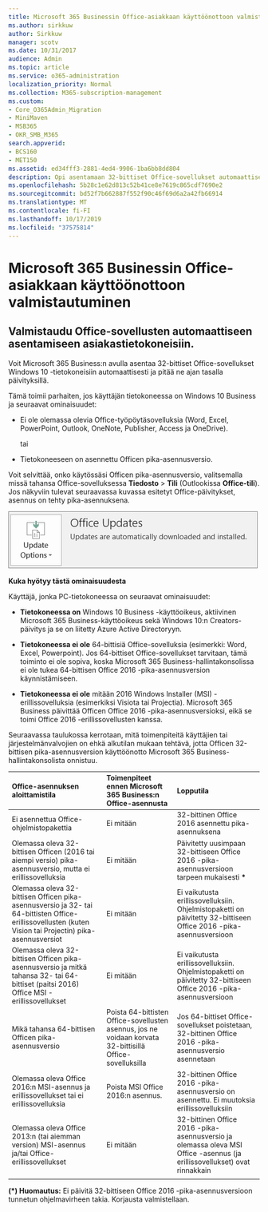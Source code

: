 ```yaml
---
title: Microsoft 365 Businessin Office-asiakkaan käyttöönottoon valmistautuminen
ms.author: sirkkuw
author: Sirkkuw
manager: scotv
ms.date: 10/31/2017
audience: Admin
ms.topic: article
ms.service: o365-administration
localization_priority: Normal
ms.collection: M365-subscription-management
ms.custom:
- Core_O365Admin_Migration
- MiniMaven
- MSB365
- OKR_SMB_M365
search.appverid:
- BCS160
- MET150
ms.assetid: ed34fff3-2881-4ed4-9906-1ba6bb8dd804
description: Opi asentamaan 32-bittiset Office-sovellukset automaattisesti Windows 10-tieto koneisiin ja pitämään ne päivitettiin.
ms.openlocfilehash: 5b28c1e62d813c52b41ce8e7619c865cdf7690e2
ms.sourcegitcommit: bd52f7b662887f552f90c46f69d6a2a42fb66914
ms.translationtype: MT
ms.contentlocale: fi-FI
ms.lasthandoff: 10/17/2019
ms.locfileid: "37575814"
---
```

# <a name="prepare-for-office-client-deployment-by-microsoft-365-business"></a>Microsoft 365 Businessin Office-asiakkaan käyttöönottoon valmistautuminen

## <a name="prepare-to-automatically-install-office-apps-to-client-computers"></a>Valmistaudu Office-sovellusten automaattiseen asentamiseen asiakastietokoneisiin.

Voit Microsoft 365 Business:n avulla asentaa 32-bittiset Office-sovellukset Windows 10 -tietokoneisiin automaattisesti ja pitää ne ajan tasalla päivityksillä.
  
Tämä toimii parhaiten, jos käyttäjän tietokoneessa on Windows 10 Business ja seuraavat ominaisuudet:
  
- Ei ole olemassa olevia Office-työpöytäsovelluksia (Word, Excel, PowerPoint, Outlook, OneNote, Publisher, Access ja OneDrive).
    
    tai
    
- Tietokoneeseen on asennettu Officen pika-asennusversio.
    
Voit selvittää, onko käytössäsi Officen pika-asennusversio, valitsemalla missä tahansa Office-sovelluksessa **Tiedosto** \> **Tili** (Outlookissa **Office-tili**). Jos näkyviin tulevat seuraavassa kuvassa esitetyt Office-päivitykset, asennus on tehty pika-asennuksena. 
  
![Screenshot of Office updates in Office app Account](media/e3439380-fa43-4ed6-ae5d-64851c297df5.png)
  
 **Kuka hyötyy tästä ominaisuudesta**
  
Käyttäjä, jonka PC-tietokoneessa on seuraavat ominaisuudet:
  
- **Tietokoneessa on** Windows 10 Business -käyttöoikeus, aktiivinen Microsoft 365 Business-käyttöoikeus sekä Windows 10:n Creators-päivitys ja se on liitetty Azure Active Directoryyn. 
    
- **Tietokoneessa ei ole** 64-bittisiä Office-sovelluksia (esimerkki: Word, Excel, Powerpoint). Jos 64-bittiset Office-sovellukset tarvitaan, tämä toiminto ei ole sopiva, koska Microsoft 365 Business-hallintakonsolissa ei ole tukea 64-bittisen Office 2016 -pika-asennusversion käynnistämiseen. 
    
- **Tietokoneessa ei ole** mitään 2016 Windows Installer (MSI) -erillissovelluksia (esimerkiksi Visiota tai Projectia). Microsoft 365 Business päivittää Officen Office 2016 -pika-asennusversioksi, eikä se toimi Office 2016 -erillissovellusten kanssa. 
    
Seuraavassa taulukossa kerrotaan, mitä toimenpiteitä käyttäjien tai järjestelmänvalvojien on ehkä alkutilan mukaan tehtävä, jotta Officen 32-bittisen pika-asennusversion käyttöönotto Microsoft 365 Business-hallintakonsolista onnistuu.
  
|**Office-asennuksen aloittamistila**|**Toimenpiteet ennen Microsoft 365 Business:n Office-asennusta**|**Lopputila**|
|:-----|:-----|:-----|
|Ei asennettua Office-ohjelmistopakettia  <br/> |Ei mitään  <br/> |32-bittinen Office 2016 asennettu pika-asennuksena  <br/> |
|Olemassa oleva 32-bittisen Officen (2016 tai aiempi versio) pika-asennusversio, mutta ei erillissovelluksia  <br/> |Ei mitään  <br/> |Päivitetty uusimpaan 32-bittiseen Office 2016 -pika-asennusversioon tarpeen mukaisesti **\*** <br/> |
|Olemassa oleva 32-bittisen Officen pika-asennusversio ja 32- tai 64-bittisten Office-erillissovellusten (kuten Vision tai Projectin) pika-asennusversiot  <br/> |Ei mitään  <br/> |Ei vaikutusta erillissovelluksiin. Ohjelmistopaketti on päivitetty 32-bittiseen Office 2016 -pika-asennusversioon  <br/> |
|Olemassa oleva 32-bittisen Officen pika-asennusversio ja mitkä tahansa 32- tai 64-bittiset (paitsi 2016) Office MSI -erillissovellukset  <br/> |Ei mitään  <br/> |Ei vaikutusta erillissovelluksiin. Ohjelmistopaketti on päivitetty 32-bittiseen Office 2016 -pika-asennusversioon  <br/> ||||
|Mikä tahansa 64-bittisen Officen pika-asennusversio  <br/> |Poista 64-bittisten Office-sovellusten asennus, jos ne voidaan korvata 32-bittisillä Office-sovelluksilla  <br/> |Jos 64-bittiset Office-sovellukset poistetaan, 32-bittinen Office 2016 -pika-asennusversio asennetaan  <br/> |
|Olemassa oleva Office 2016:n MSI-asennus ja erillissovellukset tai ei erillissovelluksia  <br/> |Poista MSI Office 2016:n asennus.  <br/> |32-bittinen Office 2016 -pika-asennusversio on asennettu. Ei muutoksia erillissovelluksiin  <br/> |
|Olemassa oleva Office 2013:n (tai aiemman version) MSI-asennus ja/tai Office-erillissovellukset  <br/> |Ei mitään  <br/> |32-bittinen Office 2016 -pika-asennusversio ja olemassa oleva MSI Office -asennus (ja erillissovellukset) ovat rinnakkain  <br/> |
||||
   
 **(\*) Huomautus:** Ei päivitä 32-bittiseen Office 2016 -pika-asennusversioon tunnetun ohjelmavirheen takia. Korjausta valmistellaan. 
  


